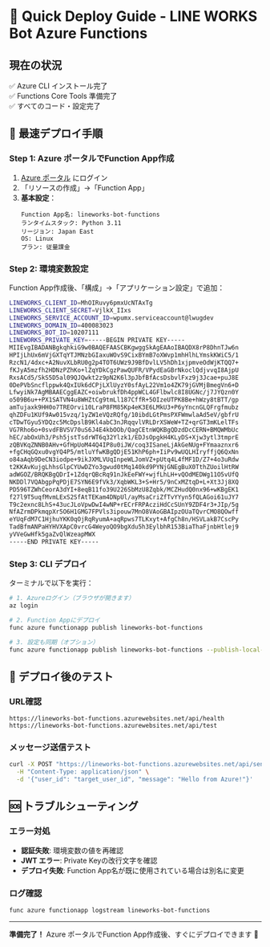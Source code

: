 # 🚀 Quick Deploy Guide - LINE WORKS Bot Azure Functions

## 現在の状況
✅ Azure CLI インストール完了  
✅ Functions Core Tools 準備完了  
✅ すべてのコード・設定完了  

## 🎯 最速デプロイ手順

### Step 1: Azure ポータルでFunction App作成

1. [Azure ポータル](https://portal.azure.com) にログイン
2. 「リソースの作成」→「Function App」
3. **基本設定**：
   ```
   Function App名: lineworks-bot-functions
   ランタイムスタック: Python 3.11  
   リージョン: Japan East
   OS: Linux
   プラン: 従量課金
   ```

### Step 2: 環境変数設定

Function App作成後、「構成」→「アプリケーション設定」で追加：

```bash
LINEWORKS_CLIENT_ID=MhOIRuvy6pmxUcNTAxTg
LINEWORKS_CLIENT_SECRET=VjlkX_IIxs
LINEWORKS_SERVICE_ACCOUNT_ID=wpumx.serviceaccount@lwugdev
LINEWORKS_DOMAIN_ID=400083023
LINEWORKS_BOT_ID=10207111
LINEWORKS_PRIVATE_KEY=-----BEGIN PRIVATE KEY-----
MIIEvgIBADANBgkqhkiG9w0BAQEFAASCBKgwggSkAgEAAoIBAQDX8rP8DhnTJw6n
HPIjLhUx6mVjGXTqYTJMNzbGIaxuWOvS9CixBYmB7oXWvp1mhHlhLYmskKWiC5/1
RzcN1/4dxc+A2NuvXLbRU0g2p4TOT6UWz9J9BfDvlLV5hDh1xjpmveOdWjKTQQ7+
fKJyA5mzfh2HDNzPZhKo+lZqYDkCgzPawQUFR/VPydEaGBrNkoclQdjvvqI8AjpU
RxsACd5/SkS5D5al09QJQwkt2z9pN2K6l3pJbfBfAcsDsbvlFxz9j3Jcae+puJ8E
0DePVbSncflppwk4QxIUk6dCPjLXlUyzY0sfAyL22Vm1o4ZK79jGVMjBmegVn6+D
LfwyiNk7AgMBAAECggEAZC+oiwbrukfDh4ppWCL4GFlbwlc8I8UGNc/j7JYQzn0Y
o509B6u++PX1SATVN4u8WHZtCg9tmLl187CffR+5OIzeUTPK8Be+hWzy8tBTT/gp
amTujaxk9HH0o7TREOrvi10LraP8FM85Kp4eK3E6LMkU3+P6yYncnGLQFrgfmubz
qhZDFu1KUf9Aw015vzq/1yZW1eVQzRQfg/10ibdLGtPmsPXFWmwlaAd5eV/gbfrU
cTDwTGyu5YDQzc5McDpslB9Kl4abC3nJRqqvlVRLDrXSWeW+TZ+qrGT3mKLelTFs
VG7Rho6o+0svdFBVSV70uS6J4E4kbOOb/QagCEtnWQKBgQDzdDcCERN+BMQWMbUc
hEC/abOxUh3/Psh5jstTsdrWT6q32Ylzk1/EDJsOpgkH4KLyDS+Xjw3ytl3tmprE
zQBVKqZNNB0AHv+GfHpUoM44Q4IP8u0iJW/coq3ISaneLjAkGeNUg+FYmaaznxr6
+fgCHqGQxu0vgYQ4P5/mtluYfwKBgQDjE51KhP6ph+IiPv9wUQLHIryffjQ6QxNn
o84aAqb9DeCN3iodpe+9ikJXMLVUqInpeWLJomVZ+pUtq4L4fMF1D/Z7+4o3uRdw
t2KKAvKujgLhhsGlpCYUwDZYo3gwud0tMq140kd9PYNjGNEgBuX0TthZUoilHtRW
adWGOZ/BRQKBgQDrI+1ZdqrQBcRq91nJkEeFWY+wjfLhLH+vQOdMEDWg11O5vUfQ
NKDDl7VQAbgpPqPDjE7SYN6E9fVk3/XqbWKL3+S+Hr5/9nCxMZtqD+L+Xt3Jj8XQ
PD596TZWhCeorA3dYI+8eqB11fo39U226SbMzU8Zqbk/MCZHudQ0nx96+wKBgEK1
f27l9T5uqfMvmLExS2SfAtTEKam4DNpUl/ayMsaCriZfTvYYyn5fQLAGoi61uJY7
T9c2exnc8LhS+43ucJLoVpwDwI4wNP+rECrFRPAcziHdCcSUnY9ZDF4r3+JIp/5g
NfAZrmDPkmqpXr5O6H1GMG7FPVls3ipouw7MnO8VAoGBAIpzOUaTQvrCMO8QOwff
eYUqFdM7C1HjhuYKK0qOjRqRyumA+aqRpws7TLKxyt+AfgCh8n/HSVLakB7CscPy
TadBfmANPaHYHVXApC0vrcG4WeyoQO9bgXdu5h3EylbhR153BiaThaFjnbHtlej9
yVVeGwHfk5gaZvQlWzeapMWX
-----END PRIVATE KEY-----
```

### Step 3: CLI デプロイ

ターミナルで以下を実行：

```bash
# 1. Azureログイン（ブラウザが開きます）
az login

# 2. Function Appにデプロイ
func azure functionapp publish lineworks-bot-functions

# 3. 設定も同期（オプション）
func azure functionapp publish lineworks-bot-functions --publish-local-settings
```

## 🧪 デプロイ後のテスト

### URL確認
```
https://lineworks-bot-functions.azurewebsites.net/api/health
https://lineworks-bot-functions.azurewebsites.net/api/test
```

### メッセージ送信テスト
```bash
curl -X POST "https://lineworks-bot-functions.azurewebsites.net/api/send_message" \
  -H "Content-Type: application/json" \
  -d '{"user_id": "target_user_id", "message": "Hello from Azure!"}'
```

## 🆘 トラブルシューティング

### エラー対処
- **認証失敗**: 環境変数の値を再確認
- **JWT エラー**: Private Keyの改行文字を確認
- **デプロイ失敗**: Function App名が既に使用されている場合は別名に変更

### ログ確認
```bash
func azure functionapp logstream lineworks-bot-functions
```

---

**準備完了！** Azure ポータルでFunction App作成後、すぐにデプロイできます 🚀